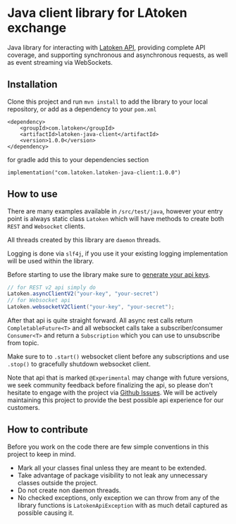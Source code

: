 # Java client library for LAtoken exchange

Java library for interacting with [Latoken API](https://api.latoken.com/doc), providing complete API coverage, and supporting synchronous and asynchronous requests, as well as event streaming via WebSockets.

## Installation

Clone this project and run `mvn install` to add the library to your local repository, or add as a dependency to your `pom.xml`

```
<dependency>
    <groupId>com.latoken</groupId>
    <artifactId>latoken-java-client</artifactId>
    <version>1.0.0</version>
</dependency>
```

for gradle add this to your dependencies section

```
implementation("com.latoken.latoken-java-client:1.0.0")
```

## How to use

There are many examples available in `/src/test/java`, however your entry point is always static class `Latoken` which will have methods to create both `REST` and `Websocket` clients.

All threads created by this library are `daemon` threads.

Logging is done via `slf4j`, if you use it your existing logging implementation will be used within the library.

Before starting to use the library make sure to [generate your api keys](https://latoken.com/account/apikeys).

```Java
// for REST v2 api simply do
Latoken.asyncClientV2("your-key", "your-secret")
// for Websocket api
Latoken.websocketV2Client("your-key", "your-secret");
```
After that api is quite straight forward. All async rest calls return `CompletableFuture<T>` and all websocket calls take a subscriber/consumer `Consumer<T>` and return a `Subscription` which you can use to unsubscribe from topic.

Make sure to to `.start()` websocket client before any subscriptions and use `.stop()` to gracefully shutdown websocket client.

Note that api that is marked `@Experimental` may change with future versions, we seek community feedback before finalizing the api, so please don't hesitate to engage with the project via [Github Issues](https://github.com/LATOKEN/latoken-java-client/issues). We will be actively maintaining this project to provide the best possible api experience for our customers.

## How to contribute

Before you work on the code there are few simple conventions in this project to keep in mind.

- Mark all your classes final unless they are meant to be extended.
- Take advantage of package visibility to not leak any unnecessary classes outside the project.
- Do not create non daemon threads.
- No checked exceptions, only exception we can throw from any of the library functions is `LatokenApiException` with as much detail captured as possible causing it.

